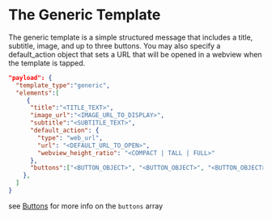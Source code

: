 # The Generic Template

The generic template is a simple structured message that includes a title, subtitle, image, and up to three buttons. You may also specify a default_action object that sets a URL that will be opened in a webview when the template is tapped.

```json
"payload": {
  "template_type":"generic",
  "elements":[
     {
      "title":"<TITLE_TEXT>",
      "image_url":"<IMAGE_URL_TO_DISPLAY>",
      "subtitle":"<SUBTITLE_TEXT>",
      "default_action": {
        "type": "web_url",
        "url": "<DEFAULT_URL_TO_OPEN>",
        "webview_height_ratio": "<COMPACT | TALL | FULL>"
      },
      "buttons":["<BUTTON_OBJECT>", "<BUTTON_OBJECT>", "<BUTTON_OBJECT>" ]      
    },
  ]
}
```

see [Buttons](../buttons/) for more info on the ```buttons``` array